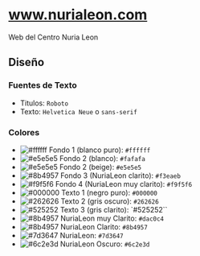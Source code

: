 # www.nurialeon.com

Web del Centro Nuria Leon

## Diseño

### Fuentes de Texto

- Titulos: `Roboto`
- Texto: `Helvetica Neue` o `sans-serif`

### Colores

- ![#ffffff](https://placehold.co/30x30/ffffff/ffffff.png) Fondo 1 (blanco puro): `#ffffff`
- ![#e5e5e5](https://placehold.co/30x30/fafafa/fafafa.png) Fondo 2 (blanco): `#fafafa`
- ![#e5e5e5](https://placehold.co/30x30/e5e5e5/e5e5e5.png) Fondo 2 (beige): `#e5e5e5`
- ![#8b4957](https://placehold.co/30x30/f3eaeb/f3eaeb.png) Fondo 3 (NuriaLeon clarito): `#f3eaeb`
- ![#f9f5f6](https://placehold.co/30x30/f9f5f6/f9f5f6.png) Fondo 4 (NuriaLeon muy clarito): `#f9f5f6`
- ![#000000](https://placehold.co/30x30/000000/000000.png) Texto 1 (negro puro): `#000000`
- ![#262626](https://placehold.co/30x30/262626/262626.png) Texto 2 (gris oscuro): `#262626`
- ![#525252](https://placehold.co/30x30/525252/525252.png) Texto 3 (gris clarito): `#525252``
- ![#8b4957](https://placehold.co/30x30/dac0c4/dac0c4.png) NuriaLeon muy Clarito: `#dac0c4`
- ![#8b4957](https://placehold.co/30x30/8b4957/8b4957.png) NuriaLeon Clarito: `#8b4957`
- ![#7d3647](https://placehold.co/30x30/7d3647/7d3647.png) NuriaLeon: `#7d3647`
- ![#6c2e3d](https://placehold.co/30x30/6c2e3d/6c2e3d.png) NuriaLeon Oscuro: `#6c2e3d`

